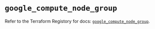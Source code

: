 # `google_compute_node_group`

Refer to the Terraform Registory for docs: [`google_compute_node_group`](https://registry.terraform.io/providers/hashicorp/google-beta/5.5.0/docs/resources/google_compute_node_group).

